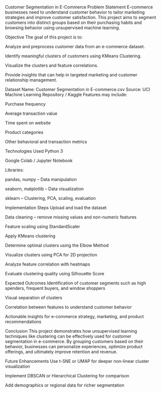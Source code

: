 Customer Segmentation in E-Commerce
Problem Statement
E-commerce businesses need to understand customer behavior to tailor marketing strategies and improve customer satisfaction. This project aims to segment customers into distinct groups based on their purchasing habits and browsing behavior using unsupervised machine learning.

Objective
The goal of this project is to:

Analyze and preprocess customer data from an e-commerce dataset.

Identify meaningful clusters of customers using KMeans Clustering.

Visualize the clusters and feature correlations.

Provide insights that can help in targeted marketing and customer relationship management.

Dataset
Name: Customer Segmentation in E-commerce.csv
Source: UCI Machine Learning Repository / Kaggle
Features may include:

Purchase frequency

Average transaction value

Time spent on website

Product categories

Other behavioral and transaction metrics

Technologies Used
Python 3

Google Colab / Jupyter Notebook

Libraries:

pandas, numpy – Data manipulation

seaborn, matplotlib – Data visualization

sklearn – Clustering, PCA, scaling, evaluation

Implementation Steps
Upload and load the dataset

Data cleaning – remove missing values and non-numeric features

Feature scaling using StandardScaler

Apply KMeans clustering

Determine optimal clusters using the Elbow Method

Visualize clusters using PCA for 2D projection

Analyze feature correlation with heatmaps

Evaluate clustering quality using Silhouette Score

Expected Outcomes
Identification of customer segments such as high spenders, frequent buyers, and window shoppers

Visual separation of clusters

Correlation between features to understand customer behavior

Actionable insights for e-commerce strategy, marketing, and product recommendations

Conclusion
This project demonstrates how unsupervised learning techniques like clustering can be effectively used for customer segmentation in e-commerce. By grouping customers based on their behavior, businesses can personalize experiences, optimize product offerings, and ultimately improve retention and revenue.

Future Enhancements
Use t-SNE or UMAP for deeper non-linear cluster visualization

Implement DBSCAN or Hierarchical Clustering for comparison

Add demographics or regional data for richer segmentation

